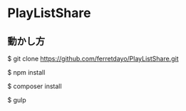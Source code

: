 # PlayListShare

## 動かし方

 $ git clone https://github.com/ferretdayo/PlayListShare.git
 
 $ npm install
 
 $ composer install
 
 $ gulp
